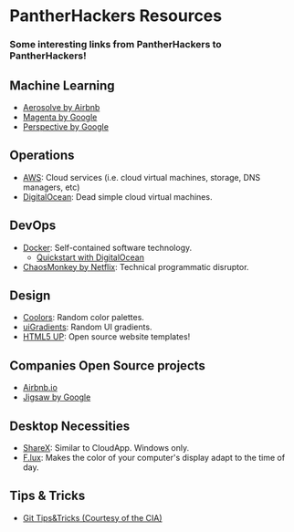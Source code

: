 # PantherHackers Resources
### Some interesting links from PantherHackers to PantherHackers!

## Machine Learning
- [Aerosolve by Airbnb](https://github.com/airbnb/aerosolve)
- [Magenta by Google](https://github.com/tensorflow/magenta)
- [Perspective by Google](https://www.perspectiveapi.com/)

## Operations
- [AWS](https://aws.amazon.com/): Cloud services (i.e. cloud virtual machines, storage, DNS managers, etc)
- [DigitalOcean](https://www.digitalocean.com/): Dead simple cloud virtual machines.

## DevOps
- [Docker](https://www.docker.com/): Self-contained software technology.
  - [Quickstart with DigitalOcean](https://www.digitalocean.com/community/tutorials/how-to-install-and-use-docker-on-ubuntu-16-04)
- [ChaosMonkey by Netflix](https://github.com/Netflix/chaosmonkey): Technical programmatic disruptor.

## Design
- [Coolors](https://coolors.co/): Random color palettes.
- [uiGradients](https://uigradients.com/): Random UI gradients.
- [HTML5 UP](https://html5up.net/): Open source website templates!

## Companies Open Source projects
- [Airbnb.io](https://github.com/airbnb/aerosolve)
- [Jigsaw by Google](https://jigsaw.google.com/)

## Desktop Necessities
- [ShareX](https://getsharex.com/): Similar to CloudApp. Windows only.
- [F.lux](https://justgetflux.com/): Makes the color of your computer's display adapt to the time of day.

## Tips & Tricks
- [Git Tips&Tricks (Courtesy of the CIA)](https://wikileaks.org/ciav7p1/cms/page_1179773.html)
